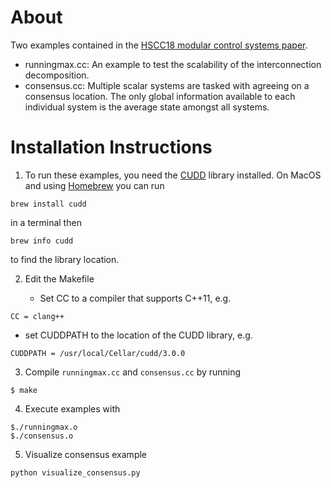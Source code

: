 
[paper]: https://people.eecs.berkeley.edu/~eskim/papers/HSCC18_preprint.pdf

About
============

Two examples contained in the [HSCC18 modular control systems paper][paper].

- runningmax.cc: An example to test the scalability of the interconnection decomposition. 
- consensus.cc: Multiple scalar systems are tasked with agreeing on a consensus location. The only global information available to each individual system is the average state amongst all systems. 


Installation Instructions 
============

1. To run these examples, you need the [CUDD](http://vlsi.colorado.edu/~fabio/CUDD/) library installed. On MacOS and using [Homebrew](https://brew.sh/) you can run 
```
brew install cudd 
```
in a terminal then
```
brew info cudd
```
to find the library location.

2. Edit the Makefile 
   
   - Set CC to a compiler that supports C++11, e.g.
  ```
  CC = clang++
  ```
   
   - set CUDDPATH to the location of the CUDD library, e.g.
  ```
  CUDDPATH = /usr/local/Cellar/cudd/3.0.0
  ```

3. Compile `runningmax.cc` and `consensus.cc` by running

  ```
  $ make 
  ``` 

4. Execute examples with

  ```
  $./runningmax.o
  $./consensus.o
  ```


5. Visualize consensus example
  
  ```
  python visualize_consensus.py
  ```